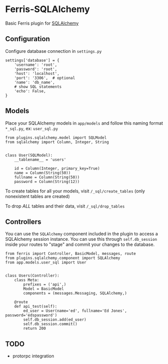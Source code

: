 # Ferris-SQLAlchemy

Basic Ferris plugin for [SQLAlchemy](http://www.sqlalchemy.org/)

## Configuration

Configure database connection in `settings.py`

```
settings['database'] = {
    'username': 'root',
    'password': 'root',
    'host': 'localhost',
    'port': '3306',  # optional
    'name': 'db_name',
    # show SQL statements
    'echo': False,
}
```

## Models

Place your SQLAlchemy models in `app/models` and follow this naming format `*_sql.py`, ex: `user_sql.py`

```
from plugins.sqlalchemy.model import SQLModel
from sqlalchemy import Column, Integer, String


class User(SQLModel):
    __tablename__ = 'users'

    id = Column(Integer, primary_key=True)
    name = Column(String(50))
    fullname = Column(String(50))
    password = Column(String(12))
```

To create tables for all your models, visit `/_sql/create_tables` (only nonexistent tables are created)

To drop *ALL* tables and their data, visit `/_sql/drop_tables`

## Controllers

You can use the `SQLAlchemy` component included in the plugin to access a SQLAlchemy session instance. You can use this through `self.db_session` inside your routes to "stage" and commit your changes to the database.

```
from ferris import Controller, BasicModel, messages, route
from plugins.sqlalchemy.component import SQLAlchemy
from app.models.user_sql import User


class Users(Controller):
    class Meta:
        prefixes = ('api',)
        Model = BasicModel
        components = (messages.Messaging, SQLAlchemy,)

    @route
    def api_test(self):
        ed_user = User(name='ed', fullname='Ed Jones', password='edspassword')
        self.db_session.add(ed_user)
        self.db_session.commit()
        return 200
```

## TODO

* protorpc integration
